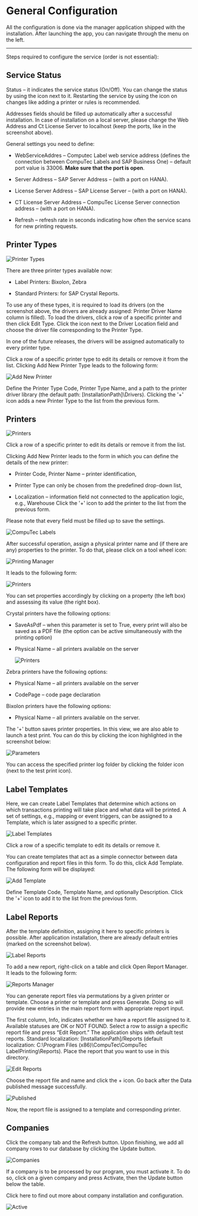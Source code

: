 # General Configuration

All the configuration is done via the manager application shipped with the installation. After launching the app, you can navigate through the menu on the left.

---

Steps required to configure the service (order is not essential):

<!-- ![General](./media/ct-labels-general.png) -->

## Service Status

Status – it indicates the service status (On/Off). You can change the status by using the icon next to it. Restarting the service by using the icon on changes like adding a printer or rules is recommended.

Addresses fields should be filled up automatically after a successful installation. In case of installation on a local server, please change the Web Address and Ct License Server to localhost (keep the ports, like in the screenshot above).

General settings you need to define:

- WebServiceAddres – Computec Label web service address (defines the connection between CompuTec Labels and SAP Business One) – default port value is 33006. **Make sure that the port is open**.

- Server Address – SAP Server Address – (with a port on HANA).

- License Server Address – SAP License Server – (with a port on HANA).

- CT License Server Address – CompuTec License Server connection address – (with a port on HANA).

- Refresh – refresh rate in seconds indicating how often the service scans for new printing requests.

## Printer Types

![Printer Types](./media/printer-types.png)

There are three printer types available now:

- Label Printers: Bixolon, Zebra

- Standard Printers: for SAP Crystal Reports.

To use any of these types, it is required to load its drivers (on the screenshot above, the drivers are already assigned: Printer Driver Name column is filled). To load the drivers, click a row of a specific printer and then click Edit Type. Click the icon next to the Driver Location field and choose the driver file corresponding to the Printer Type.

In one of the future releases, the drivers will be assigned automatically to every printer type.

Click a row of a specific printer type to edit its details or remove it from the list. Clicking Add New Printer Type leads to the following form:

![Add New Printer](./media/add-new-printer-type.png)

Define the Printer Type Code, Printer Type Name, and a path to the printer driver library (the default path: [InstallationPath]\Drivers). Clicking the '+' icon adds a new Printer Type to the list from the previous form.

## Printers

![Printers](./media/Printers.png)

Click a row of a specific printer to edit its details or remove it from the list.

Clicking Add New Printer leads to the form in which you can define the details of the new printer:

- Printer Code, Printer Name – printer identification,

- Printer Type can only be chosen from the predefined drop-down list,

- Localization – information field not connected to the application logic, e.g., Warehouse Click the '+' icon to add the printer to the list from the previous form.

Please note that every field must be filled up to save the settings.

![CompuTec Labels](./media/add-new-printer.png)

After successful operation, assign a physical printer name and (if there are any) properties to the printer. To do that, please click on a tool wheel icon:

![Printing Manager](./media/printers-configuration.png)

It leads to the following form:

![Printers](./media/printer-parameters.png)

You can set properties accordingly by clicking on a property (the left box) and assessing its value (the right box).

Crystal printers have the following options:

- SaveAsPdf – when this parameter is set to True, every print will also be saved as a PDF file (the option can be active simultaneously with the printing option)

- Physical Name – all printers available on the server

  ![Printers](./media/windows-printers.png)

Zebra printers have the following options:

- Physical Name – all printers available on the server

- CodePage – code page declaration

Bixolon printers have the following options:

- Physical Name – all printers available on the server.

The '+' button saves printer properties. In this view, we are also able to launch a test print. You can do this by clicking the icon highlighted in the screenshot below:

![Parameters](./media/printer-parameters-printer.png)

You can access the specified printer log folder by clicking the folder icon (next to the test print icon).

## Label Templates

Here, we can create Label Templates that determine which actions on which transactions printing will take place and what data will be printed. A set of settings, e.g., mapping or event triggers, can be assigned to a Template, which is later assigned to a specific printer.

![Label Templates](./media/label-templates.png)

Click a row of a specific template to edit its details or remove it.

You can create templates that act as a simple connector between data configuration and report files in this form. To do this, click Add Template. The following form will be displayed:

![Add Template](./media/add-template.png)

Define Template Code, Template Name, and optionally Description. Click the '+' icon to add it to the list from the previous form.

## Label Reports

After the template definition, assigning it here to specific printers is possible. After application installation, there are already default entries (marked on the screenshot below).

![Label Reports](./media/label-reports.png)

To add a new report, right-click on a table and click Open Report Manager. It leads to the following form:

![Reports Manager](./media/reports-manager.png)

You can generate report files via permutations by a given printer or template. Choose a printer or template and press Generate. Doing so will provide new entries in the main report form with appropriate report input.

The first column, Info, indicates whether we have a report file assigned to it. Available statuses are OK or NOT FOUND. Select a row to assign a specific report file and press “Edit Report.” The application ships with default test reports. Standard localization: [InstallationPath]/Reports (default localization: C:\Program Files (x86)\CompuTec\CompuTec LabelPrinting\Reports). Place the report that you want to use in this directory.

![Edit Reports](./media/edit-report.png)

Choose the report file and name and click the + icon. Go back after the Data published message successfully.

![Published](./media/published-file.png)

Now, the report file is assigned to a template and corresponding printer.

## Companies

Click the company tab and the Refresh button. Upon finishing, we add all company rows to our database by clicking the Update button.

![Companies](./media/companies-refresh.png)

If a company is to be processed by our program, you must activate it. To do so, click on a given company and press Activate, then the Update button below the table.

Click here to find out more about company installation and configuration.

![Active](./media/activate-company.png)

